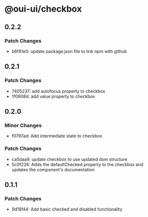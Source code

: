 # @oui-ui/checkbox

## 0.2.2

### Patch Changes

-   b6f81e0: update package.json file to link npm with github

## 0.2.1

### Patch Changes

-   7405237: add autofocus property to checkbox
-   1f0908d: add value property to checkbox

## 0.2.0

### Minor Changes

-   f0797ad: Add intermediate state to checkbox

### Patch Changes

-   ca5daa9: update checkbox to use updated dom structure
-   5c0f226: Adds the defaultChecked property to the checkbox and updates the component's documentation

## 0.1.1

### Patch Changes

-   9d18f44: Add basic checked and disabled functionality
